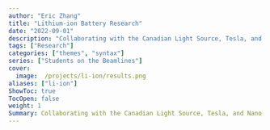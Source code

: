 ```yaml
---
author: "Eric Zhang"
title: "Lithium-ion Battery Research"
date: "2022-09-01"
description: "Collaborating with the Canadian Light Source, Tesla, and Nano One Materials Corp."
tags: ["Research"]
categories: ["themes", "syntax"]
series: ["Students on the Beamlines"]
cover:
  image:  /projects/li-ion/results.png
aliases: ["li-ion"]
ShowToc: true
TocOpen: false
weight: 1
Summary: Collaborating with the Canadian Light Source, Tesla, and Nano One Materials Corp.
---
```

